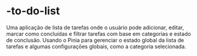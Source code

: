 # -to-do-list
Uma aplicação de lista de tarefas onde o usuário pode adicionar, editar, marcar como concluídas e filtrar tarefas com base em categorias e estado de conclusão. Usando o Pinia para gerenciar o estado global da lista de tarefas e algumas configurações globais, como a categoria selecionada.
